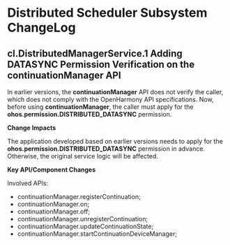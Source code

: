 # Distributed Scheduler Subsystem ChangeLog

## cl.DistributedManagerService.1 Adding DATASYNC Permission Verification on the continuationManager API

In earlier versions, the **continuationManager** API does not verify the caller, which does not comply with the OpenHarmony API specifications.
Now, before using **continuationManager**, the caller must apply for the **ohos.permission.DISTRIBUTED_DATASYNC** permission.

**Change Impacts**

The application developed based on earlier versions needs to apply for the **ohos.permission.DISTRIBUTED_DATASYNC** permission in advance. Otherwise, the original service logic will be affected.

**Key API/Component Changes**

Involved APIs:

  - continuationManager.registerContinuation;
  - continuationManager.on;
  - continuationManager.off;
  - continuationManager.unregisterContinuation;
  - continuationManager.updateContinuationState;
  - continuationManager.startContinuationDeviceManager;
